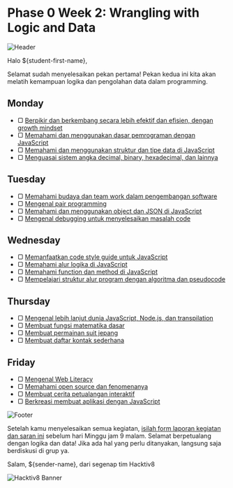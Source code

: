 # Phase 0 Week 2: Wrangling with Logic and Data

![Header](assets/header.png)

Halo ${student-first-name},

Selamat sudah menyelesaikan pekan pertama! Pekan kedua ini kita akan melatih kemampuan logika dan pengolahan data dalam programming.

## Monday

- ▢ [Berpikir dan berkembang secara lebih efektif dan efisien, dengan growth mindset](./thinking.md)
- ▢ [Memahami dan menggunakan dasar pemrograman dengan JavaScript](./js-basics.md)
- ▢ [Memahami dan menggunakan struktur dan tipe data di JavaScript](./js-data.md)
- ▢ [Menguasai sistem angka decimal, binary, hexadecimal, dan lainnya](./number-system.md)

## Tuesday

- ▢ [Memahami budaya dan team work dalam pengembangan software](./software-culture-teamwork.md)
- ▢ [Mengenal pair programming](./pair-programming.md)
- ▢ [Memahami dan menggunakan object dan JSON di JavaScript](./js-object-json.md)
- ▢ [Mengenal debugging untuk menyelesaikan masalah code](./debugging.md)

## Wednesday

- ▢ [Memanfaatkan code style guide untuk JavaScript](./js-code-style.md)
- ▢ [Memahami alur logika di JavaScript](./js-logic.md)
- ▢ [Memahami function dan method di JavaScript](./js-function-method.md)
- ▢ [Mempelajari struktur alur program dengan algoritma dan pseudocode](./algorithm-pseudocode.md)

## Thursday

- ▢ [Mengenal lebih lanjut dunia JavaScript, Node.js, dan transpilation](./js-world.md)
- ▢ [Membuat fungsi matematika dasar](./math-basics.md)
- ▢ [Membuat permainan suit jepang](./rock-paper-scissors.md)
- ▢ [Membuat daftar kontak sederhana](./contact-list.md)

## Friday

- ▢ [Mengenal Web Literacy](./web-literacy.md)
- ▢ [Memahami open source dan fenomenanya](./open-source.md)
- ▢ [Membuat cerita petualangan interaktif](./story-interactive.md)
- ▢ [Berkreasi membuat aplikasi dengan JavaScript](./js-application.md)

![Footer](assets/footer.png)

Setelah kamu menyelesaikan semua kegiatan, [isilah form laporan kegiatan dan saran ini](http://bit.ly/h8-p0-w2) sebelum hari Minggu jam 9 malam. Selamat berpetualang dengan logika dan data! Jika ada hal yang perlu ditanyakan, langsung saja berdiskusi di grup ya.

Salam,
${sender-name}, dari segenap tim Hacktiv8

![Hacktiv8 Banner](assets/hacktiv8-banner.png)

